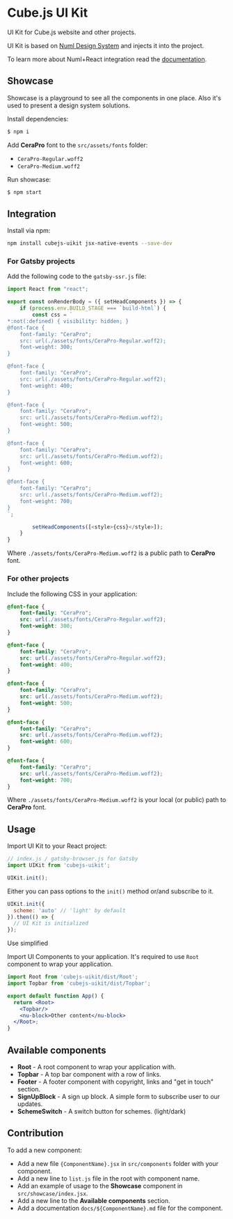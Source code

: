 # Cube.js UI Kit

UI Kit for Cube.js website and other projects.

UI Kit is based on [Numl Design System](https://github.com/tenphi/numl) and injects it into the project.

To learn more about Numl+React integration read the [documentation](https://numl.design/guide/integration/react).

## Showcase

Showcase is a playground to see all the components in one place. Also it's used to present a design system solutions.

Install dependencies:

```bash
$ npm i
```

Add **CeraPro** font to the `src/assets/fonts` folder:

* `CeraPro-Regular.woff2`
* `CeraPro-Medium.woff2`

Run showcase:

```bash
$ npm start
```

## Integration

Install via npm:

```bash
npm install cubejs-uikit jsx-native-events --save-dev
```

### For Gatsby projects

Add the following code to the `gatsby-ssr.js` file:

```javascript
import React from "react";

export const onRenderBody = ({ setHeadComponents }) => {
    if (process.env.BUILD_STAGE === `build-html`) {
        const css = `
*:not(:defined) { visibility: hidden; }
@font-face {
    font-family: "CeraPro";
    src: url(./assets/fonts/CeraPro-Regular.woff2);
    font-weight: 300;
}

@font-face {
    font-family: "CeraPro";
    src: url(./assets/fonts/CeraPro-Regular.woff2);
    font-weight: 400;
}

@font-face {
    font-family: "CeraPro";
    src: url(./assets/fonts/CeraPro-Medium.woff2);
    font-weight: 500;
}

@font-face {
    font-family: "CeraPro";
    src: url(./assets/fonts/CeraPro-Medium.woff2);
    font-weight: 600;
}

@font-face {
    font-family: "CeraPro";
    src: url(./assets/fonts/CeraPro-Medium.woff2);
    font-weight: 700;
}
`;

        setHeadComponents([<style>{css}</style>]);
    }
}
```

Where `./assets/fonts/CeraPro-Medium.woff2` is a public path to **CeraPro** font.

### For other projects

Include the following CSS in your application:

```css
@font-face {
    font-family: "CeraPro";
    src: url(./assets/fonts/CeraPro-Regular.woff2);
    font-weight: 300;
}

@font-face {
    font-family: "CeraPro";
    src: url(./assets/fonts/CeraPro-Regular.woff2);
    font-weight: 400;
}

@font-face {
    font-family: "CeraPro";
    src: url(./assets/fonts/CeraPro-Medium.woff2);
    font-weight: 500;
}

@font-face {
    font-family: "CeraPro";
    src: url(./assets/fonts/CeraPro-Medium.woff2);
    font-weight: 600;
}

@font-face {
    font-family: "CeraPro";
    src: url(./assets/fonts/CeraPro-Medium.woff2);
    font-weight: 700;
}
```

Where `./assets/fonts/CeraPro-Medium.woff2` is your local (or public) path to **CeraPro** font.

## Usage

Import UI Kit to your React project:

```javascript
// index.js / gatsby-browser.js for Gatsby
import UIKit from 'cubejs-uikit';

UIKit.init();
```

Either you can pass options to the `init()` method or/and subscribe to it.

```javascript
UIKit.init({
  scheme: 'auto' // 'light' by default
}).then(() => {
  // UI Kit is initialized
});
```

Use simplified

Import UI Components to your application. It's required to use `Root` component to wrap your application.

```jsx
import Root from 'cubejs-uikit/dist/Root';
import Topbar from 'cubejs-uikit/dist/Topbar';

export default function App() {
  return <Root>
    <Topbar/>
    <nu-block>Other content</nu-block>
  </Root>;
}
```

## Available components

* **Root** - A root component to wrap your application with.
* **Topbar** - A top bar component with a row of links.
* **Footer** - A footer component with copyright, links and "get in touch" section.
* **SignUpBlock** - A sign up block. A simple form to subscribe user to our updates.
* **SchemeSwitch** - A switch button for schemes. (light/dark)

## Contribution

To add a new component:

- Add a new file `{ComponentName}.jsx` in `src/components` folder with your component.
- Add a new line to `list.js` file in the root with component name.
- Add an example of usage to the **Showcase** component in `src/showcase/index.jsx`.
- Add a new line to the **Available components** section.
- Add a documentation `docs/${ComponentName}.md` file for the component. 
